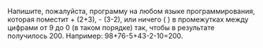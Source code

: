 Напишите, пожалуйста, программу на любом языке программирования, которая поместит + (2+3), - (3-2),
или ничего ( ) в промежутках между цифрами от 9 до 0 (в таком порядке) так, чтобы в результате получилось 200.
Например: 98+76-5+43-2-10=200.
